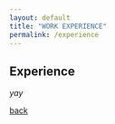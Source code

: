 ```yaml
---
layout: default
title: "WORK EXPERIENCE"
permalink: /experience
---
```


## Experience

_yay_

[back](./)